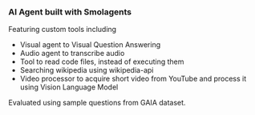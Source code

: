 
### AI Agent built with Smolagents

Featuring custom tools including 
- Visual agent to Visual Question Answering
- Audio agent to transcribe audio
- Tool to read code files, instead of executing them
- Searching wikipedia using wikipedia-api
- Video processor to acquire short video from YouTube and process it using Vision Language Model 

Evaluated using sample questions from GAIA dataset.
